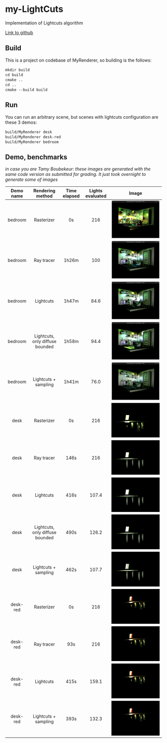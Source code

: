 # my-LightCuts

Implementation of Lightcuts algorithm

[Link to github](https://github.com/KiK0S/my-lightcuts)

## Build

This is a project on codebase of MyRenderer, so building is the follows:

```
mkdir build
cd build
cmake ..
cd ..
cmake --build build
```


## Run

You can run an arbitrary scene, but scenes with lightcuts configuration are these 3 demos:

```
build/MyRenderer desk
build/MyRenderer desk-red
build/MyRenderer bedroom
```

## Demo, benchmarks

_in case you are Tamy Boubekeur: these images are generated with the same code version as submitted for grading. It just took overnight to generate some of images_


|Demo name|Rendering method|Time elapsed|Lights evaluated|Image|
|:---:|:---:|:---:|:---:|:----:|
|bedroom|Rasterizer| 0s | 216 | ![](img/bedroom-hq-0.png)|
|bedroom|Ray tracer| 1h26m | 100 | ![](img/bedroom-hq-1.png)|
|bedroom|Lightcuts| 1h47m | 84.6 | ![](img/bedroom-hq-2.png)|
|bedroom|Lightcuts, only diffuse bounded| 1h58m | 94.4 | ![](img/bedroom-hq-3.png)|
|bedroom|Lightcuts + sampling | 1h41m | 76.0 | ![](img/bedroom-hq-4.png)| 
|desk|Rasterizer| 0s | 216 | ![](img/desk-0.png)|
|desk|Ray tracer| 146s | 216 | ![](img/desk-1.png)|
|desk|Lightcuts| 416s | 107.4 | ![](img/desk-2.png)|
|desk|Lightcuts, only diffuse bounded| 490s | 126.2 | ![](img/desk-3.png)|
|desk|Lightcuts + sampling | 462s | 107.7 | ![](img/desk-4.png)|
|desk-red|Rasterizer| 0s | 216 | ![](img/desk-red-0.png)|
|desk-red|Ray tracer| 93s | 216 | ![](img/desk-red-0.png)|
|desk-red|Lightcuts| 415s | 159.1 | ![](img/desk-red-0.png)|
|desk-red|Lightcuts + sampling| 393s | 132.3 | ![](img/desk-red-0.png)|
